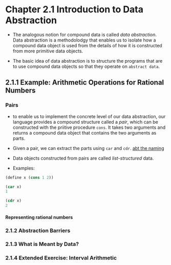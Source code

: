 # Chapter 2.1 Introduction to Data Abstraction

- The analogous notion for compound data is called *data abstraction*. Data abstraction is a 
methodolodgy that enables us to isolate how a compound data object is used from the details of how 
it is constructed from more primitive data objects.

- The basic idea of data abstraction is to structure the programs that are to use compound data 
objects so that they operate on ``abstract data``. 

## 2.1.1 Example: Arithmetic Operations for Rational Numbers

### Pairs

- to enable us to implement the concrete level of our data abstraction, our language provides a 
compound structure called a *pair*, which can be constructed with the priitive procedure `cons`. 
It takes two arguments and returns a compound data object that contains the two arguments as parts.

- Given a pair, we can extract the parts using `car` and `cdr`. [abt the naming](https://mitpress.mit.edu/sites/default/files/sicp/full-text/book/book-Z-H-14.html#footnote_Temp_133)

- Data objects constructed from pairs are called *list-structured* data.

- Examples:
```lisp
(define x (cons 1 2))

(car x)
1

(cdr x)
2
```

#### Representing rational numbers

### 2.1.2 Abstraction Barriers

### 2.1.3 What is Meant by Data?

### 2.1.4 Extended Exercise: Interval Arithmetic
